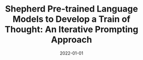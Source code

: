 ---
title: "Shepherd Pre-trained Language Models to Develop a Train of Thought: An Iterative Prompting Approach"
collection: publications
authors: ' Boshi Wang,  <b>Xiang Deng</b>,  Huan Sun, '
permalink: /publication/2022-01-01-Shepherd-Pre-trained-Language-Models-to-Develop-a-Train-of-Thought-An-Iterative-Prompting-Approach
date: 2022-01-01
venue: 'arXiv Preprint'
paperurl: 'https://doi.org/10.48550/arXiv.2203.08383'
biburl: 'https://dblp.org/rec/journals/corr/abs-2203-08383.bib'
---